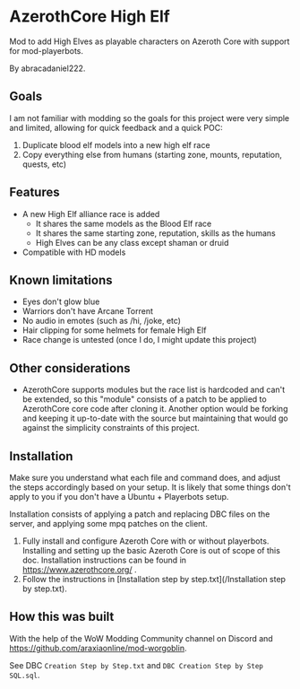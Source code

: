 # AzerothCore High Elf

Mod to add High Elves as playable characters on Azeroth Core with support for mod-playerbots.

By abracadaniel222.

## Goals

I am not familiar with modding so the goals for this project were very simple and limited, allowing for quick feedback and a quick POC:

1. Duplicate blood elf models into a new high elf race
2. Copy everything else from humans (starting zone, mounts, reputation, quests, etc)

## Features

- A new High Elf alliance race is added
  - It shares the same models as the Blood Elf race
  - It shares the same starting zone, reputation, skills as the humans
  - High Elves can be any class except shaman or druid
- Compatible with HD models 

## Known limitations

- Eyes don't glow blue
- Warriors don't have Arcane Torrent
- No audio in emotes (such as /hi, /joke, etc)
- Hair clipping for some helmets for female High Elf
- Race change is untested (once I do, I might update this project)

## Other considerations

- AzerothCore supports modules but the race list is hardcoded and can't be extended, so this "module" consists of a patch to be applied to AzerothCore core code after cloning it. Another option would be forking and keeping it up-to-date with the source but maintaining that would go against the simplicity constraints of this project.

## Installation

Make sure you understand what each file and command does, and adjust the steps accordingly based on your setup. It is likely that some things don't apply to you if you don't have a Ubuntu + Playerbots setup.

Installation consists of applying a patch and replacing DBC files on the server, and applying some mpq patches on the client.

1. Fully install and configure Azeroth Core with or without playerbots. Installing and setting up the basic Azeroth Core is out of scope of this doc. Installation instructions can be found in https://www.azerothcore.org/ .
2. Follow the instructions in [Installation step by step.txt](/Installation step by step.txt).

## How this was built

With the help of the WoW Modding Community channel on Discord and https://github.com/araxiaonline/mod-worgoblin.

See DBC `Creation Step by Step.txt` and `DBC Creation Step by Step SQL.sql`.
